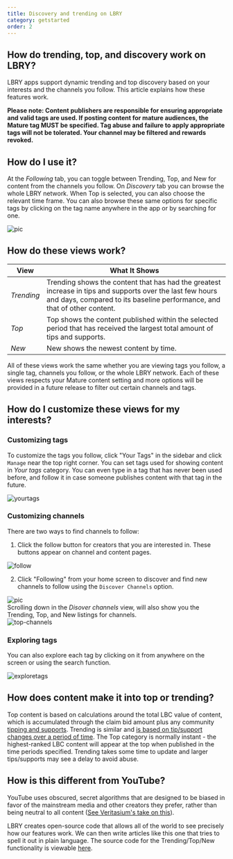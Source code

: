 ```yaml
---
title: Discovery and trending on LBRY
category: getstarted
order: 2
---
```


## How do trending, top, and discovery work on LBRY?

LBRY apps support dynamic trending and top discovery based on your interests and the channels you follow. This article explains how these features work. 

**Please note: Content publishers are responsible for ensuring appropriate and valid tags are used. If posting content for mature audiences, the Mature tag MUST be specified. Tag abuse and failure to apply appropriate tags will not be tolerated. Your channel may be filtered and rewards revoked.**

## How do I use it?
At the *Following* tab, you can toggle between Trending, Top, and New for content from the channels you follow. On *Discovery* tab you can browse the whole LBRY network. When Top is selected, you can also choose the relevant time frame. You can also browse these same options for specific tags by clicking on the tag name anywhere in the app or by searching for one.

![pic](https://spee.ch/4/61575f258acdc408.png)

## How do these views work?

| View             |  What It Shows  |
| --- | --- |
| _Trending_ | Trending shows the content that has had the greatest increase in tips and supports over the last few hours and days, compared to its baseline performance, and that of other content. |
| _Top_ | Top shows the content published within the selected period that has received the largest total amount of tips and supports. |
| _New_ | New shows the newest content by time. |

All of these views work the same whether you are viewing tags you follow, a single tag, channels you follow, or the whole LBRY network. Each of these views respects your Mature content setting and more options will be provided in a future release to filter out certain channels and tags.

## How do I customize these views for my interests?

### Customizing tags

To customize the tags you follow, click "Your Tags" in the sidebar and click `Manage` near the top right corner. You can set tags used for showing content in *Your tags* category. You can even type in a tag that has never been used before, and follow it in case someone publishes content with that tag in the future.

![yourtags](https://spee.ch/8/73ef9c8d156db359.png)

### Customizing channels

There are two ways to find channels to follow:

1. Click the follow button for creators that you are interested in. These buttons appear on channel and content pages.

![follow](https://spee.ch/5/6b670921539c1631.png)

2. Click "Following" from your home screen to discover and find new channels to follow using the `Discover Channels` option.

![pic](https://spee.ch/2/f847156011ad616c.png)  
Scrolling down in the *Disover channels* view, will also show you the Trending, Top, and New listings for channels.  
![top-channels](https://spee.ch/6/a9e254f61d10ff25.png)  


### Exploring tags

You can also explore each tag by clicking on it from anywhere on the screen or using the search function.

![exploretags](https://spee.ch/1/aef21eec1303ca49.png)

## How does content make it into top or trending?

Top content is based on calculations around the total LBC value of content, which is accumulated through the claim bid amount plus any community [tipping and supports](https://lbry.com/faq/tipping). Trending is similar and [is based on tip/support changes over a period of time](https://raw.githubusercontent.com/lbryio/scribe/master/scribe/elasticsearch/trending%20algorithm.pdf). The Top category is normally instant - the highest-ranked LBC content will appear at the top when published in the time periods specified. Trending takes some time to update and larger tips/supports may see a delay to avoid abuse.

## How is this different from YouTube?

YouTube uses obscured, secret algorithms that are designed to be biased in favor of the mainstream media and other creators they prefer, rather than being neutral to all content ([See Veritasium's take on this](https://lbry.tv/@veritasium:f/my-video-went-viral-here-s-why:e)).

LBRY creates open-source code that allows all of the world to see precisely how our features work. We can then write articles like this one that tries to spell it out in plain language. The source code for the Trending/Top/New functionality is viewable [here](https://github.com/lbryio/lbry-sdk/blob/master/lbry/wallet/server/db/elasticsearch/search.py#L263).

